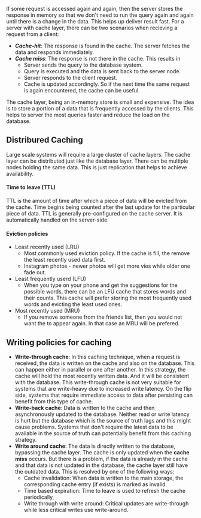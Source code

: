 If some request is accessed again and again, then the server stores the response in  memory so that we don't need to run the query again and again until there is a change in the data. This helps up deliver result fast. 
For a server with cache layer, there can be two scenarios when recieving a request from a client:
- ***Cache-hit***: The response is found in the cache. The server fetches the data and responds immediately.
- ***Cache miss***: The response is not there in the cache. This results in
	- Server sends the query to the database system.
	- Query is executed and the data is sent back to the server node.
	- Server responds to the client request.
	- Cache is updated accordingly. So if the next time the same request is again encountered, the cache can be useful.

The cache layer, being an in-memory store is small and expensive. The idea is to store a portion of a data that is frequently accessed by the clients. This helps to server the most queries faster and reduce the load on the database. 
## Distribured Caching
Large scale systems will require a large cluster of cache layers. The cache layer can be distributed just like the database layer. There can be multiple nodes holding the same data. This is just replication that helps to achieve availability.
#### Time to leave (TTL)
TTL is the amount of time after which a piece of data will be evicted from the cache. Time begins being counted after the last update for the particular piece of data.
TTL is generally pre-configured on the cache server. It is automatically handled on the server-side.

#### Eviction policies
- Least recently used (LRU)
	- Most commonly used eviction policy. If the cache is fill, the remove the least recently used data first.
	- Instagram photos - newer photos will get more vies while older one fade out.
- Least frequently userd (LFU)
	- When you type on your phone and get the suggestions for the possible words, there can be an LFU cache that stores words and their counts. This cache will prefer storing the most frequently used words and evicting the least used ones.
- Most recently used (MRU)
	- If you remove someone from the friends list, then you would  not want the to appear again. In that case an MRU will be prefered.
## Writing policies for caching
- **Write-through cache**: In this caching technique, when a request is received, the data is written on the cache and also on the database. This can happen either in parallel or one after another.  In this strategy, the cache will hold the most recently written data. And it will be consistent with the database. This write-through cache is not very suitable for systems that are write-heavy due to increased write latency. On the flip side, systems that require immediate access to data after persisting can benefit from this type of cache.
- **Write-back cache**: Data is written to the cache and then asynchronously updated to the database. Neither read or write latency is hurt but the database which is the source of truth lags and this might cause problems. Systems that don't require the latest data to be available in the source of truth can potentially benefit from this caching strategy.
- **Write around cache**: The data is directly written to the database, bypassing the cache layer. The cache is only updated when the **cache miss** occurs. But there is a problem, if the data is already in the cache and that data is not updated in the database, the cache layer still have the outdated data. This is resolved by one of the following ways: 
	- Cache invalidation: When data is written to the main storage, the corresponding cache entry (if exists) is marked as invalid.
	- Time based expiration: Time to leave is used to refresh the cache periodically,
	- Write through with write around: Critical updates are write-through while less critical writes use write-around.